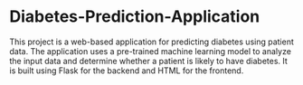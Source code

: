 # Diabetes-Prediction-Application
This project is a web-based application for predicting diabetes using patient data. The application uses a pre-trained machine learning model to analyze the input data and determine whether a patient is likely to have diabetes. It is built using Flask for the backend and HTML for the frontend.
